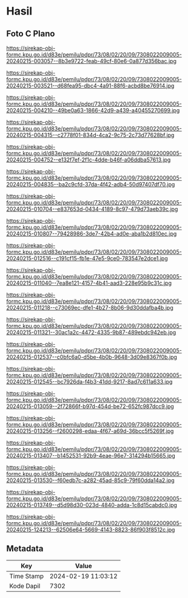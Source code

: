 # Hasil

## Foto C Plano

https://sirekap-obj-formc.kpu.go.id/d83e/pemilu/pdpr/73/08/02/20/09/7308022009005-20240215-003057--8b3e9722-feab-49cf-80e6-0a877d356bac.jpg

https://sirekap-obj-formc.kpu.go.id/d83e/pemilu/pdpr/73/08/02/20/09/7308022009005-20240215-003521--d68fea95-dbc4-4a91-88f6-acbd8be76914.jpg

https://sirekap-obj-formc.kpu.go.id/d83e/pemilu/pdpr/73/08/02/20/09/7308022009005-20240215-004210--49be0a63-1866-42d9-a439-a40455270699.jpg

https://sirekap-obj-formc.kpu.go.id/d83e/pemilu/pdpr/73/08/02/20/09/7308022009005-20240215-004315--c2778f01-834d-4ca2-9c75-2c73d77628bf.jpg

https://sirekap-obj-formc.kpu.go.id/d83e/pemilu/pdpr/73/08/02/20/09/7308022009005-20240215-004752--e132f7ef-2f1c-4dde-b46f-a06ddba57613.jpg

https://sirekap-obj-formc.kpu.go.id/d83e/pemilu/pdpr/73/08/02/20/09/7308022009005-20240215-004835--ba2c9cfd-37da-4f42-adb4-50d97407df70.jpg

https://sirekap-obj-formc.kpu.go.id/d83e/pemilu/pdpr/73/08/02/20/09/7308022009005-20240215-010704--e837653d-0434-4189-8c97-479d73aeb39c.jpg

https://sirekap-obj-formc.kpu.go.id/d83e/pemilu/pdpr/73/08/02/20/09/7308022009005-20240215-010807--79428986-3de7-42b4-ad0e-aba1b2d810ec.jpg

https://sirekap-obj-formc.kpu.go.id/d83e/pemilu/pdpr/73/08/02/20/09/7308022009005-20240215-012516--c191cf15-fb1e-47e5-9ce0-783547e2dce1.jpg

https://sirekap-obj-formc.kpu.go.id/d83e/pemilu/pdpr/73/08/02/20/09/7308022009005-20240215-011040--7ea8e121-4157-4b41-aad3-228e95b9c31c.jpg

https://sirekap-obj-formc.kpu.go.id/d83e/pemilu/pdpr/73/08/02/20/09/7308022009005-20240215-011218--c73069ec-dfe1-4b27-8b06-9d30ddafba4b.jpg

https://sirekap-obj-formc.kpu.go.id/d83e/pemilu/pdpr/73/08/02/20/09/7308022009005-20240215-011321--30ac1a2c-4472-4335-9b87-489ebdc942eb.jpg

https://sirekap-obj-formc.kpu.go.id/d83e/pemilu/pdpr/73/08/02/20/09/7308022009005-20240215-012537--c0bfc6a0-d5be-4b0b-9648-3d09e8367f0b.jpg

https://sirekap-obj-formc.kpu.go.id/d83e/pemilu/pdpr/73/08/02/20/09/7308022009005-20240215-012545--bc7926da-f4b3-41dd-9217-8ad7c611a633.jpg

https://sirekap-obj-formc.kpu.go.id/d83e/pemilu/pdpr/73/08/02/20/09/7308022009005-20240215-013059--2f72866f-b97d-454d-be72-652fc987dcc9.jpg

https://sirekap-obj-formc.kpu.go.id/d83e/pemilu/pdpr/73/08/02/20/09/7308022009005-20240215-013256--f2600298-edaa-4f67-a69d-36bcc5f5269f.jpg

https://sirekap-obj-formc.kpu.go.id/d83e/pemilu/pdpr/73/08/02/20/09/7308022009005-20240215-013407--b1452531-92b9-4eae-96e7-314294b15665.jpg

https://sirekap-obj-formc.kpu.go.id/d83e/pemilu/pdpr/73/08/02/20/09/7308022009005-20240215-013530--f60edb7c-a282-45ad-85c9-79f60dda14a2.jpg

https://sirekap-obj-formc.kpu.go.id/d83e/pemilu/pdpr/73/08/02/20/09/7308022009005-20240215-013749--d5d98d30-023d-4840-adda-1c8d15cabdc0.jpg

https://sirekap-obj-formc.kpu.go.id/d83e/pemilu/pdpr/73/08/02/20/09/7308022009005-20240215-124213--62506e64-5669-4143-8823-86f903f8512c.jpg


## Metadata

| Key        | Value               |
| ---------- | ------------------- |
| Time Stamp | 2024-02-19 11:03:12 |
| Kode Dapil | 7302                |



